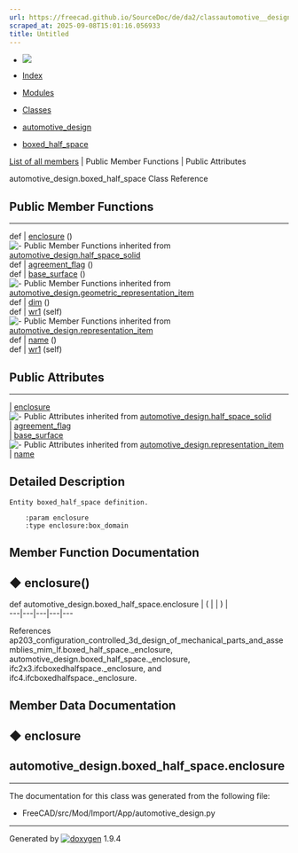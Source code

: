 ```yaml
---
url: https://freecad.github.io/SourceDoc/de/da2/classautomotive__design_1_1boxed__half__space.html
scraped_at: 2025-09-08T15:01:16.056933
title: Untitled
---
```


  * [ ![](https://www.freecad.org/svg/logo-freecad.svg) ](https://freecadweb.org "FreeCAD")
  * [Index](../../index.html "Index")
  * [Modules](../../modules.html "Modules list")
  * [Classes](../../annotated.html "Annotated list")

  * [automotive_design](../../d4/ddf/namespaceautomotive__design.html)
  * [boxed_half_space](../../de/da2/classautomotive__design_1_1boxed__half__space.html)

[List of all members](../../dc/dbb/classautomotive__design_1_1boxed__half__space-members.html) | Public Member Functions | Public Attributes

automotive_design.boxed_half_space Class Reference

##  Public Member Functions  
  
---  
def | [enclosure](../../de/da2/classautomotive__design_1_1boxed__half__space.html#a041db527b98592199a836a7eef585822) ()  
![-](../../closed.png) Public Member Functions inherited from
[automotive_design.half_space_solid](../../d2/d0c/classautomotive__design_1_1half__space__solid.html)  
def | [agreement_flag](../../d2/d0c/classautomotive__design_1_1half__space__solid.html#aa462dbc60a7977a1faedc21686aafa36) ()  
def | [base_surface](../../d2/d0c/classautomotive__design_1_1half__space__solid.html#a06dfb868df38fa18586dad0bf2055410) ()  
![-](../../closed.png) Public Member Functions inherited from
[automotive_design.geometric_representation_item](../../de/d5e/classautomotive__design_1_1geometric__representation__item.html)  
def | [dim](../../de/d5e/classautomotive__design_1_1geometric__representation__item.html#aef245618450610e88788dcaea46ad742) ()  
def | [wr1](../../de/d5e/classautomotive__design_1_1geometric__representation__item.html#a9677d2be5fc5c7c8ccb6819380198bbc) (self)  
![-](../../closed.png) Public Member Functions inherited from
[automotive_design.representation_item](../../d3/d20/classautomotive__design_1_1representation__item.html)  
def | [name](../../d3/d20/classautomotive__design_1_1representation__item.html#a33b5812d92aa0d107b4fd4274c17b9d9) ()  
def | [wr1](../../d3/d20/classautomotive__design_1_1representation__item.html#af350c19fc5e5763d4991494a99d979ed) (self)  
  
##  Public Attributes  
  
---  
|
[enclosure](../../de/da2/classautomotive__design_1_1boxed__half__space.html#a3e22fe563d761cac3a4e52db6d574f65)  
![-](../../closed.png) Public Attributes inherited from
[automotive_design.half_space_solid](../../d2/d0c/classautomotive__design_1_1half__space__solid.html)  
|
[agreement_flag](../../d2/d0c/classautomotive__design_1_1half__space__solid.html#a26a9935a28338adf5d23e2910a002684)  
|
[base_surface](../../d2/d0c/classautomotive__design_1_1half__space__solid.html#a6d1699c6aa7cd3d83e9ffb1bc4339d43)  
![-](../../closed.png) Public Attributes inherited from
[automotive_design.representation_item](../../d3/d20/classautomotive__design_1_1representation__item.html)  
|
[name](../../d3/d20/classautomotive__design_1_1representation__item.html#a3d48fe912053adaf5f187b606fa81c87)  
  
## Detailed Description

    
    
    Entity boxed_half_space definition.
    
        :param enclosure
        :type enclosure:box_domain

## Member Function Documentation

## ◆ enclosure()

def automotive_design.boxed_half_space.enclosure  | ( | | ) |   
---|---|---|---|---  
  
References
ap203_configuration_controlled_3d_design_of_mechanical_parts_and_assemblies_mim_lf.boxed_half_space._enclosure,
automotive_design.boxed_half_space._enclosure,
ifc2x3.ifcboxedhalfspace._enclosure, and ifc4.ifcboxedhalfspace._enclosure.

## Member Data Documentation

## ◆ enclosure

automotive_design.boxed_half_space.enclosure  
---  
  
* * *

The documentation for this class was generated from the following file:

  * FreeCAD/src/Mod/Import/App/automotive_design.py

* * *

Generated by
[![doxygen](../../doxygen.svg)](https://www.doxygen.org/index.html) 1.9.4

